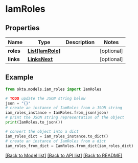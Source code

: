 # IamRoles


## Properties

Name | Type | Description | Notes
------------ | ------------- | ------------- | -------------
**roles** | [**List[IamRole]**](IamRole.md) |  | [optional] 
**links** | [**LinksNext**](LinksNext.md) |  | [optional] 

## Example

```python
from okta.models.iam_roles import IamRoles

# TODO update the JSON string below
json = "{}"
# create an instance of IamRoles from a JSON string
iam_roles_instance = IamRoles.from_json(json)
# print the JSON string representation of the object
print(IamRoles.to_json())

# convert the object into a dict
iam_roles_dict = iam_roles_instance.to_dict()
# create an instance of IamRoles from a dict
iam_roles_from_dict = IamRoles.from_dict(iam_roles_dict)
```
[[Back to Model list]](../README.md#documentation-for-models) [[Back to API list]](../README.md#documentation-for-api-endpoints) [[Back to README]](../README.md)


